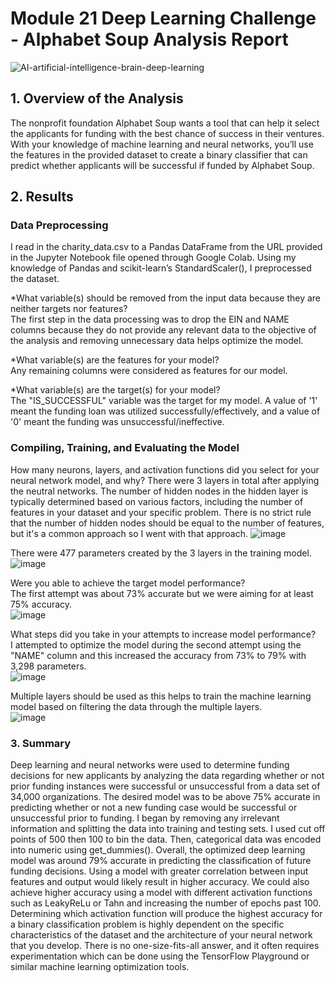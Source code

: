 # Module 21 Deep Learning Challenge - Alphabet Soup Analysis Report 

 ![AI-artificial-intelligence-brain-deep-learning](https://github.com/CBURKHARDT47/deep-learning-challenge/assets/128064003/7b908228-7830-42ca-a7ce-d4af0deff47c)


## 1. Overview of the Analysis
The nonprofit foundation Alphabet Soup wants a tool that can help it select the applicants for funding with the best chance of success in their ventures. With your knowledge of machine learning and neural networks, you’ll use the features in the provided dataset to create a binary classifier that can predict whether applicants will be successful if funded by Alphabet Soup.

## 2. Results

### Data Preprocessing
I read in the charity_data.csv to a Pandas DataFrame from the URL provided in the Jupyter Notebook file opened through Google Colab. Using my knowledge of Pandas and scikit-learn’s StandardScaler(), I preprocessed the dataset. 

*What variable(s) should be removed from the input data because they are neither targets nor features? <br>
The first step in the data processing was to drop the EIN and NAME columns because they do not provide any relevant data to the objective of the analysis and removing unnecessary data helps optimize the model.

*What variable(s) are the features for your model?<br>
Any remaining columns were considered as features for our model. 

*What variable(s) are the target(s) for your model? <br>
The "IS_SUCCESSFUL" variable was the target for my model. A value of '1' meant the funding loan was utilized successfully/effectively, and a value of '0' meant the funding was unsuccessful/ineffective. 

### Compiling, Training, and Evaluating the Model<br>
How many neurons, layers, and activation functions did you select for your neural network model, and why?
There were 3 layers in total after applying the neutral networks. The number of hidden nodes in the hidden layer is typically determined based on various factors, including the number of features in your dataset and your specific problem. There is no strict rule that the number of hidden nodes should be equal to the number of features, but it's a common approach so I went with that approach. 
![image](https://github.com/CBURKHARDT47/deep-learning-challenge/assets/128064003/6ac13979-5a28-4a88-b8eb-0dd48b4a6768) <br>


There were 477 parameters created by the 3 layers in the training model. <br>
![image](https://github.com/CBURKHARDT47/deep-learning-challenge/assets/128064003/21238164-cb8d-4d4b-b2e7-e1f718155a83) <br>


Were you able to achieve the target model performance?<br>
The first attempt was about 73% accurate but we were aiming for at least 75% accuracy. <br>
![image](https://github.com/CBURKHARDT47/deep-learning-challenge/assets/128064003/9957a9f7-69a2-40df-9e3c-fdc752a79a72) <br>


What steps did you take in your attempts to increase model performance?<br>
I attempted to optimize the model during the second attempt using the "NAME" column and this increased the accuracy from 73% to 79% with 3,298 parameters.<br>
![image](https://github.com/CBURKHARDT47/deep-learning-challenge/assets/128064003/d293bd26-7f74-4561-8c21-bde94cc561a3) <br>

Multiple layers should be used as this helps to train the machine learning model based on filtering the data through the multiple layers. <br>
![image](https://github.com/CBURKHARDT47/deep-learning-challenge/assets/128064003/c3dfe264-cd6b-4aa3-acc0-0e2de2fe3a1b) <br>


### 3. Summary
Deep learning and neural networks were used to determine funding decisions for new applicants by analyzing the data regarding whether or not prior funding instances were successful or unsuccessful from a data set of 34,000 organizations. The desired model was to be above 75% accurate in predicting whether or not a new funding case would be successful or unsuccessful prior to funding. I began by removing any irrelevant information and splitting the data into training and testing sets. I used cut off points of 500 then 100 to bin the data. Then, categorical data was encoded into numeric using get_dummies(). Overall, the optimized deep learning model was around 79% accurate in predicting the classification of future funding decisions. Using a model with greater correlation between input features and output would likely result in higher accuracy. We could also achieve higher accuracy using a model with different activation functions such as LeakyReLu or Tahn and increasing the number of epochs past 100. Determining which activation function will produce the highest accuracy for a binary classification problem is highly dependent on the specific characteristics of the dataset and the architecture of your neural network that you develop. There is no one-size-fits-all answer, and it often requires experimentation which can be done using the TensorFlow Playground or similar machine learning optimization tools. 
